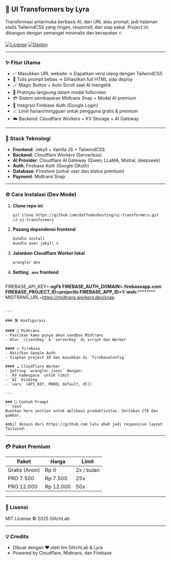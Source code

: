 ## 🚀 UI Transformers by Lyra

Transformasi antarmuka berbasis AI, dari URL atau prompt, jadi halaman statis TailwindCSS yang ringan, responsif, dan siap pakai. Project ini dibangun dengan semangat minimalis dan kecepatan ⚡️.

[![License](https://img.shields.io/github/license/daffadevhosting/ui-transformers)](LICENSE)
[![Deploy](https://img.shields.io/badge/Cloudflare-Live-green)](https://glitchlab-master.daffadev.workers.dev/)

---

### ✨ Fitur Utama

- ✅ Masukkan URL website → Dapatkan versi ulang dengan TailwindCSS
- 🧠 Tulis prompt bebas → Dihasilkan full HTML siap deploy
- 🪄 Magic Button + Auto Scroll saat AI mengetik
- 🎨 Pratinjau langsung dalam modal fullscreen
- 💳 Sistem pembayaran Midtrans Snap + Model AI premium
- 🔐 Integrasi Firebase Auth (Google Login)
- 📈 Limit harian/mingguan untuk pengguna gratis & premium
- ☁️ Backend: Cloudflare Workers + KV Storage + AI Gateway

---

### 🧰 Stack Teknologi

- **Frontend**: Jekyll + Vanilla JS + TailwindCSS
- **Backend**: Cloudflare Workers (Serverless)
- **AI Provider**: Cloudflare AI Gateway (Qwen, LLaMA, Mistral, deepseek)
- **Auth**: Firebase Auth (Google OAuth)
- **Database**: Firestore (untuk user dan status premium)
- **Payment**: Midtrans Snap

---

### ⚙️ Cara Instalasi (Dev Mode)

1. **Clone repo ini**
   ```bash
   git clone https://github.com/daffadevhosting/ui-transformers.git
   cd ui-transformers
   ```

2. **Pasang dependensi frontend**
   ```bash
   bundle install
   bundle exec jekyll s
   ```

3. **Jalankan Cloudflare Worker lokal**
   ```bash
   wrangler dev
   ```

4. **Setting `.env` frontend**
   ```env
FIREBASE_API_KEY=******************-xgFk
FIREBASE_AUTH_DOMAIN=************.firebaseapp.com
FIREBASE_PROJECT_ID=projectlo
FIREBASE_APP_ID=1:**********:web:************
MIDTRANS_URL=https://midtrans.workers.dev/snap
   ```

---

### 🛠️ Konfigurasi

#### 🔑 Midtrans
- Pastikan kamu punya akun sandbox Midtrans
- Atur `clientKey` & `serverKey` di script dan Worker

#### 🔥 Firebase
- Aktifkan Google Auth
- Siapkan project ID dan masukkan di `firebaseConfig`

#### ☁️ Cloudflare Worker
- Setting `wrangler.jsonc` dengan:
  - `KV namespace` untuk limit
  - `AI` binding
  - `vars` (API_KEY, MODEL default, dll)

---

### 🧪 Contoh Prompt
```text
Buatkan hero section untuk aplikasi produktivitas. Sertakan CTA dan gambar.
```

```text
Ambil desain dari https://github.com lalu ubah jadi responsive layout Tailwind.
```

---

### 💳 Paket Premium

| Paket             | Harga       | Limit |
|------------------|-------------|-------|
| Gratis (Anon)     | Rp 0        | 2x / bulan |
| PRO 7.500         | Rp 7.500    | 25x |
| PRO 12.000        | Rp 12.000   | 50x |

---

### 📄 Lisensi
MIT License © 2025 GlitchLab

---

### 💡 Credits

- Dibuat dengan ❤️ oleh tim GlitchLab & Lyra
- Powered by Cloudflare, Midtrans, dan Firebase